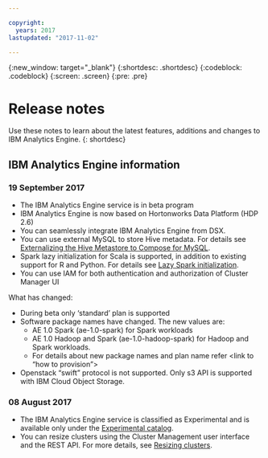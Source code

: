 ```yaml
---

copyright:
  years: 2017
lastupdated: "2017-11-02"

---
```


<!-- Attribute definitions -->
{:new_window: target="_blank"}
{:shortdesc: .shortdesc}
{:codeblock: .codeblock}
{:screen: .screen}
{:pre: .pre}

# Release notes
Use these notes to learn about the latest features, additions and changes to IBM Analytics Engine.
{: shortdesc}
## IBM Analytics Engine information

### 19 September 2017

* The IBM Analytics Engine service is in beta program
* IBM Analytics Engine is now based on Hortonworks Data Platform (HDP 2.6)
* You can seamlessly integrate IBM Analytics Engine from DSX.
* You can use external MySQL to store Hive metadata. For details see [Externalizing the Hive Metastore to Compose for MySQL](./external-hive-metastore.html).
* Spark lazy initialization for Scala is supported, in addition to existing support for R and Python. For details see [Lazy Spark initialization](./lazy-spark-initialization.html).
* You can use IAM for both authentication and authorization of Cluster Manager UI

What has changed:
* During beta only ‘standard’ plan is supported
* Software package names have changed. The new values are:
  * AE 1.0 Spark (ae-1.0-spark) for Spark workloads
  * AE 1.0 Hadoop and Spark (ae-1.0-hadoop-spark) for Hadoop and Spark workloads.
  * For details about new package names and plan name refer <link to “how to provision”>
* Openstack “swift” protocol is not supported. Only s3 API is supported with IBM Cloud Object Storage.  

### 08 August 2017

* The IBM Analytics Engine service is classified as Experimental and is available only under the [Experimental catalog](https://console.bluemix.net/catalog/labs?env_id=ibm:yp:us-south).
* You can resize clusters using the Cluster Management user interface and the REST API. For more details, see [Resizing clusters](./Resize-clusters.html#resizing-clusters).
